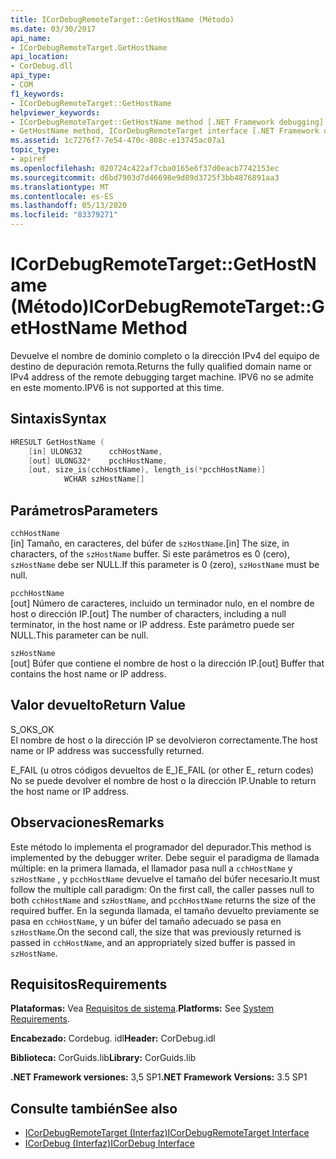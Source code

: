 ```yaml
---
title: ICorDebugRemoteTarget::GetHostName (Método)
ms.date: 03/30/2017
api_name:
- ICorDebugRemoteTarget.GetHostName
api_location:
- CorDebug.dll
api_type:
- COM
f1_keywords:
- ICorDebugRemoteTarget::GetHostName
helpviewer_keywords:
- ICorDebugRemoteTarget::GetHostName method [.NET Framework debugging]
- GetHostName method, ICorDebugRemoteTarget interface [.NET Framework debugging]
ms.assetid: 1c7276f7-7e54-470c-808c-e13745ac07a1
topic_type:
- apiref
ms.openlocfilehash: 020724c422af7cba0165e6f37d0eacb7742153ec
ms.sourcegitcommit: d6bd7903d7d46698e9d89d3725f3bb4876891aa3
ms.translationtype: MT
ms.contentlocale: es-ES
ms.lasthandoff: 05/13/2020
ms.locfileid: "83379271"
---
```

# <a name="icordebugremotetargetgethostname-method"></a><span data-ttu-id="ca8e7-102">ICorDebugRemoteTarget::GetHostName (Método)</span><span class="sxs-lookup"><span data-stu-id="ca8e7-102">ICorDebugRemoteTarget::GetHostName Method</span></span>
<span data-ttu-id="ca8e7-103">Devuelve el nombre de dominio completo o la dirección IPv4 del equipo de destino de depuración remota.</span><span class="sxs-lookup"><span data-stu-id="ca8e7-103">Returns the fully qualified domain name or IPv4 address of the remote debugging target machine.</span></span> <span data-ttu-id="ca8e7-104">IPV6 no se admite en este momento.</span><span class="sxs-lookup"><span data-stu-id="ca8e7-104">IPV6 is not supported at this time.</span></span>  
  
## <a name="syntax"></a><span data-ttu-id="ca8e7-105">Sintaxis</span><span class="sxs-lookup"><span data-stu-id="ca8e7-105">Syntax</span></span>  
  
```cpp  
HRESULT GetHostName (  
    [in] ULONG32      cchHostName,  
    [out] ULONG32*    pcchHostName,  
    [out, size_is(cchHostName), length_is(*pcchHostName)]  
            WCHAR szHostName[]  
```  
  
## <a name="parameters"></a><span data-ttu-id="ca8e7-106">Parámetros</span><span class="sxs-lookup"><span data-stu-id="ca8e7-106">Parameters</span></span>  
 `cchHostName`  
 <span data-ttu-id="ca8e7-107">[in] Tamaño, en caracteres, del búfer de `szHostName`.</span><span class="sxs-lookup"><span data-stu-id="ca8e7-107">[in] The size, in characters, of the `szHostName` buffer.</span></span> <span data-ttu-id="ca8e7-108">Si este parámetros es 0 (cero), `szHostName` debe ser NULL.</span><span class="sxs-lookup"><span data-stu-id="ca8e7-108">If this parameter is 0 (zero), `szHostName` must be null.</span></span>  
  
 `pcchHostName`  
 <span data-ttu-id="ca8e7-109">[out] Número de caracteres, incluido un terminador nulo, en el nombre de host o dirección IP.</span><span class="sxs-lookup"><span data-stu-id="ca8e7-109">[out] The number of characters, including a null terminator, in the host name or IP address.</span></span> <span data-ttu-id="ca8e7-110">Este parámetro puede ser NULL.</span><span class="sxs-lookup"><span data-stu-id="ca8e7-110">This parameter can be null.</span></span>  
  
 `szHostName`  
 <span data-ttu-id="ca8e7-111">[out] Búfer que contiene el nombre de host o la dirección IP.</span><span class="sxs-lookup"><span data-stu-id="ca8e7-111">[out] Buffer that contains the host name or IP address.</span></span>  
  
## <a name="return-value"></a><span data-ttu-id="ca8e7-112">Valor devuelto</span><span class="sxs-lookup"><span data-stu-id="ca8e7-112">Return Value</span></span>  
 <span data-ttu-id="ca8e7-113">S_OK</span><span class="sxs-lookup"><span data-stu-id="ca8e7-113">S_OK</span></span>  
 <span data-ttu-id="ca8e7-114">El nombre de host o la dirección IP se devolvieron correctamente.</span><span class="sxs-lookup"><span data-stu-id="ca8e7-114">The host name or IP address was successfully returned.</span></span>  
  
 <span data-ttu-id="ca8e7-115">E_FAIL (u otros códigos devueltos de E_)</span><span class="sxs-lookup"><span data-stu-id="ca8e7-115">E_FAIL (or other E_ return codes)</span></span>  
 <span data-ttu-id="ca8e7-116">No se puede devolver el nombre de host o la dirección IP.</span><span class="sxs-lookup"><span data-stu-id="ca8e7-116">Unable to return the host name or IP address.</span></span>  
  
## <a name="remarks"></a><span data-ttu-id="ca8e7-117">Observaciones</span><span class="sxs-lookup"><span data-stu-id="ca8e7-117">Remarks</span></span>  
 <span data-ttu-id="ca8e7-118">Este método lo implementa el programador del depurador.</span><span class="sxs-lookup"><span data-stu-id="ca8e7-118">This method is implemented by the debugger writer.</span></span> <span data-ttu-id="ca8e7-119">Debe seguir el paradigma de llamada múltiple: en la primera llamada, el llamador pasa null a `cchHostName` y `szHostName` , y `pcchHostName` devuelve el tamaño del búfer necesario.</span><span class="sxs-lookup"><span data-stu-id="ca8e7-119">It must follow the multiple call paradigm: On the first call, the caller passes null to both `cchHostName` and `szHostName`, and `pcchHostName` returns the size of the required buffer.</span></span> <span data-ttu-id="ca8e7-120">En la segunda llamada, el tamaño devuelto previamente se pasa en `cchHostName`, y un búfer del tamaño adecuado se pasa en `szHostName`.</span><span class="sxs-lookup"><span data-stu-id="ca8e7-120">On the second call, the size that was previously returned is passed in `cchHostName`, and an appropriately sized buffer is passed in `szHostName`.</span></span>  
  
## <a name="requirements"></a><span data-ttu-id="ca8e7-121">Requisitos</span><span class="sxs-lookup"><span data-stu-id="ca8e7-121">Requirements</span></span>  
 <span data-ttu-id="ca8e7-122">**Plataformas:** Vea [Requisitos de sistema](../../get-started/system-requirements.md).</span><span class="sxs-lookup"><span data-stu-id="ca8e7-122">**Platforms:** See [System Requirements](../../get-started/system-requirements.md).</span></span>  
  
 <span data-ttu-id="ca8e7-123">**Encabezado:** Cordebug. idl</span><span class="sxs-lookup"><span data-stu-id="ca8e7-123">**Header:** CorDebug.idl</span></span>  
  
 <span data-ttu-id="ca8e7-124">**Biblioteca:** CorGuids.lib</span><span class="sxs-lookup"><span data-stu-id="ca8e7-124">**Library:** CorGuids.lib</span></span>  
  
 <span data-ttu-id="ca8e7-125">**.NET Framework versiones:** 3,5 SP1</span><span class="sxs-lookup"><span data-stu-id="ca8e7-125">**.NET Framework Versions:** 3.5 SP1</span></span>  
  
## <a name="see-also"></a><span data-ttu-id="ca8e7-126">Consulte también</span><span class="sxs-lookup"><span data-stu-id="ca8e7-126">See also</span></span>

- [<span data-ttu-id="ca8e7-127">ICorDebugRemoteTarget (Interfaz)</span><span class="sxs-lookup"><span data-stu-id="ca8e7-127">ICorDebugRemoteTarget Interface</span></span>](icordebugremotetarget-interface.md)
- [<span data-ttu-id="ca8e7-128">ICorDebug (Interfaz)</span><span class="sxs-lookup"><span data-stu-id="ca8e7-128">ICorDebug Interface</span></span>](icordebug-interface.md)
